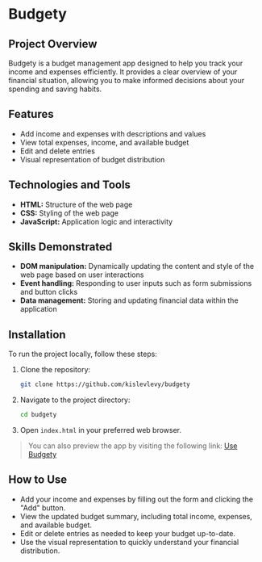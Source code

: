 # Budgety

## Project Overview

Budgety is a budget management app designed to help you track your income and expenses efficiently. It provides a clear overview of your financial situation, allowing you to make informed decisions about your spending and saving habits.

## Features

- Add income and expenses with descriptions and values
- View total expenses, income, and available budget
- Edit and delete entries
- Visual representation of budget distribution

## Technologies and Tools

- **HTML:** Structure of the web page
- **CSS:** Styling of the web page
- **JavaScript:** Application logic and interactivity

## Skills Demonstrated

- **DOM manipulation:** Dynamically updating the content and style of the web page based on user interactions
- **Event handling:** Responding to user inputs such as form submissions and button clicks
- **Data management:** Storing and updating financial data within the application

## Installation

To run the project locally, follow these steps:

1. Clone the repository:
   ```bash
   git clone https://github.com/kislevlevy/budgety
   ```
2. Navigate to the project directory:
   ```bash
   cd budgety
   ```
3. Open `index.html` in your preferred web browser.

> You can also preview the app by visiting the following link: [Use Budgety](http://kislev.me/budgety)

## How to Use

- Add your income and expenses by filling out the form and clicking the "Add" button.
- View the updated budget summary, including total income, expenses, and available budget.
- Edit or delete entries as needed to keep your budget up-to-date.
- Use the visual representation to quickly understand your financial distribution.
